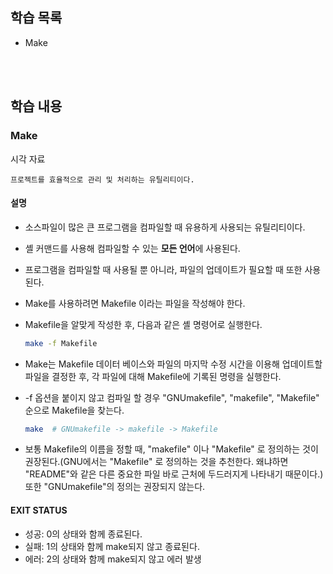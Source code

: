 ## 학습 목록

- Make

<br><br>

## 학습 내용

### Make

시각 자료

    프로젝트를 효율적으로 관리 및 처리하는 유틸리티이다.

#### 설명

- 소스파일이 많은 큰 프로그램을 컴파일할 때 유용하게 사용되는 유틸리티이다.
- 셸 커맨드를 사용해 컴파일할 수 있는 **모든 언어**에 사용된다.
- 프로그램을 컴파일할 때 사용될 뿐 아니라, 파일의 업데이트가 필요할 때 또한 사용된다.
- Make를 사용하려면 Makefile 이라는 파일을 작성해야 한다.
- Makefile을 알맞게 작성한 후, 다음과 같은 셸 명령어로 실행한다.

    ```bash
    make -f Makefile
    ```

- Make는 Makefile 데이터 베이스와 파일의 마지막 수정 시간을 이용해 업데이트할 파일을 결정한 후, 각 파일에 대해 Makefile에 기록된 명령을 실행한다.
- -f 옵션을 붙이지 않고 컴파일 할 경우 "GNUmakefile", "makefile", "Makefile" 순으로 Makefile을 찾는다.

    ```bash
    make  # GNUmakefile -> makefile -> Makefile
    ```

- 보통 Makefile의 이름을 정할 때, "makefile" 이나 "Makefile" 로 정의하는 것이 권장된다.(GNU에서는 "Makefile" 로 정의하는 것을 추천한다. 왜냐하면 "README"와 같은 다른 중요한 파일 바로 근처에 두드러지게 나타내기 때문이다.) 또한 "GNUmakefile"의 정의는 권장되지 않는다.

#### EXIT STATUS

- 성공: 0의 상태와 함께 종료된다.
- 실패: 1의 상태와 함께 make되지 않고 종료된다.
- 에러: 2의 상태와 함께 make되지 않고 에러 발생

